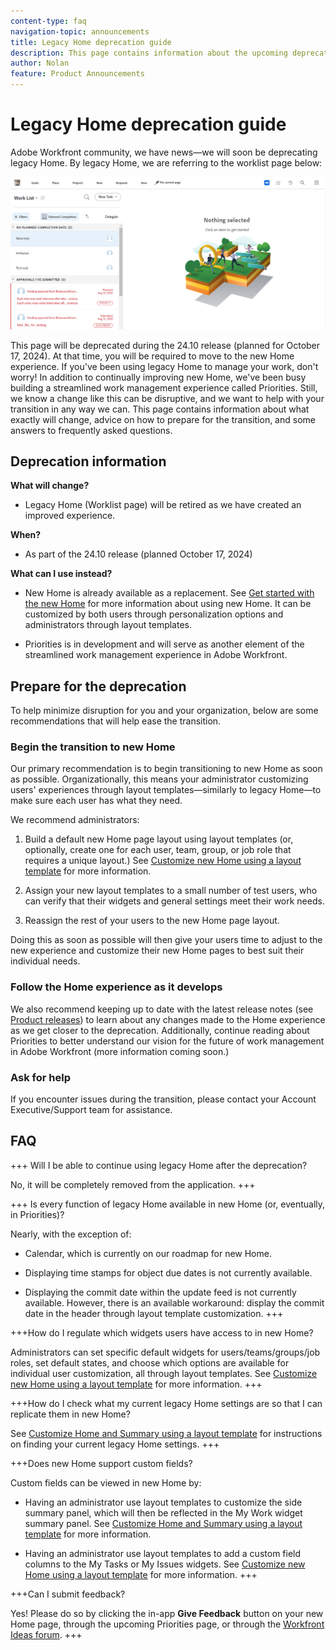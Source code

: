 ```yaml
---
content-type: faq
navigation-topic: announcements
title: Legacy Home deprecation guide
description: This page contains information about the upcoming deprecation of legacy Home.
author: Nolan
feature: Product Announcements
---
```

# Legacy Home deprecation guide

Adobe Workfront community, we have news—we will soon be deprecating legacy Home. By legacy Home, we are referring to the worklist page below:

![](assets/legacy-home-worklist-view.png)
 
This page will be deprecated during the 24.10 release (planned for October 17, 2024). At that time, you will be required to move to the new Home experience. If you've been using legacy Home to manage your work, don't worry! In addition to continually improving new Home, we've been busy building a streamlined work management experience called Priorities. 
Still, we know a change like this can be disruptive, and we want to help with your transition in any way we can. This page contains information about what exactly will change, advice on how to prepare for the transition, and some answers to frequently asked questions.

## Deprecation information

**What will change?**

* Legacy Home (Worklist page) will be retired as we have created an improved experience.

**When?**

* As part of the 24.10 release (planned October 17, 2024)

**What can I use instead?**

* New Home is already available as a replacement. See [Get started with the new Home](/help/quicksilver/workfront-basics/using-home/new-home/get-started-with-new-home.md) for more information about using new Home. It can be customized by both users through personalization options and administrators through layout templates. 

* Priorities is in development and will serve as another element of the streamlined work management experience in Adobe Workfront.

## Prepare for the deprecation

To help minimize disruption for you and your organization, below are some recommendations that will help ease the transition.

### Begin the transition to new Home

Our primary recommendation is to begin transitioning to new Home as soon as possible. Organizationally, this means your administrator customizing users' experiences through layout templates—similarly to legacy Home—to make sure each user has what they need. 

We recommend administrators:

1. Build a default new Home page layout using layout templates (or, optionally, create one for each user, team, group, or job role that requires a unique layout.) See [Customize new Home using a layout template](/help/quicksilver/administration-and-setup/customize-workfront/use-layout-templates/customize-new-home-layout-template.md) for more information.

1. Assign your new layout templates to a small number of test users, who can verify that their widgets and general settings meet their work needs.

1. Reassign the rest of your users to the new Home page layout.

Doing this as soon as possible will then give your users time to adjust to the new experience and customize their new Home pages to best suit their individual needs.

### Follow the Home experience as it develops

We also recommend keeping up to date with the latest release notes (see [Product releases](/help/quicksilver/product-announcements/product-releases/product-releases.md)) to learn about any changes made to the Home experience as we get closer to the deprecation. Additionally, continue reading about Priorities to better understand our vision for the future of work management in Adobe Workfront (more information coming soon.)

### Ask for help

If you encounter issues during the transition, please contact your Account Executive/Support team for assistance.

## FAQ

+++ Will I be able to continue using legacy Home after the deprecation?

No, it will be completely removed from the application.
+++

+++ Is every function of legacy Home available in new Home (or, eventually, in Priorities)?

Nearly, with the exception of:

* Calendar, which is currently on our roadmap for new Home.

* Displaying time stamps for object due dates is not currently available.

* Displaying the commit date within the update feed is not currently available. However, there is an available workaround: display the commit date in the header through layout template customization.
+++

+++How do I regulate which widgets users have access to in new Home?

Administrators can set specific default widgets for users/teams/groups/job roles, set default states, and choose which options are available for individual user customization, all through layout templates. See [Customize new Home using a layout template](/help/quicksilver/administration-and-setup/customize-workfront/use-layout-templates/customize-new-home-layout-template.md) for more information.
+++

+++How do I check what my current legacy Home settings are so that I can replicate them in new Home?

See [Customize Home and Summary using a layout template](/help/quicksilver/administration-and-setup/customize-workfront/use-layout-templates/customize-home-summary-layout-template.md) for instructions on finding your current legacy Home settings.
+++

+++Does new Home support custom fields?

Custom fields can be viewed in new Home by:

* Having an administrator use layout templates to customize the side summary panel, which will then be reflected in the My Work widget summary panel. See [Customize Home and Summary using a layout template](/help/quicksilver/administration-and-setup/customize-workfront/use-layout-templates/customize-home-summary-layout-template.md) for more information.

* Having an administrator use layout templates to add a custom field columns to the My Tasks or My Issues widgets. See [Customize new Home using a layout template](/help/quicksilver/administration-and-setup/customize-workfront/use-layout-templates/customize-new-home-layout-template.md) for more information.
+++

+++Can I submit feedback?

Yes! Please do so by clicking the in-app **Give Feedback** button on your new Home page, through the upcoming Priorities page, or through the [Workfront Ideas forum](https://experienceleaguecommunities.adobe.com/t5/workfront-ideas/idb-p/workfront-ideas).
+++
